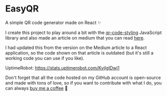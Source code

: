 # EasyQR

A simple QR code generator made on React ✨

I create this project to play around a bit with the [qr-code-styling](https://github.com/kozakdenys/qr-code-styling) JavaScript library and also made an article on medium that you can read [here](https://medium.com/@facucarbonel_97514/how-to-create-a-qr-generator-using-javascript-4b5ce1b6ec27).

I had updated this from the version on the Medium article to a React application, so the code shown on that article is outdated (but it's still a working code you can use if you like).

UptimeRobot: https://stats.uptimerobot.com/KvjlgIDwj1

Don't forget that all the code hosted on my GitHub account is open-source and made with tons of love, so if you want to contribute with what I do, you can always [buy me a coffee](https://buymeacoffee.com/F2BEAR) 💖
